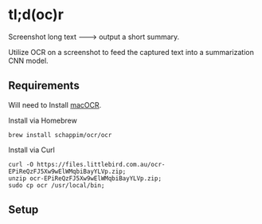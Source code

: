 # tl;d(oc)r
Screenshot long text ---> output a short summary.

Utilize OCR on a screenshot to feed the captured text into a summarization CNN model.

## Requirements

Will need to Install [macOCR](https://github.com/schappim/macOCR).

Install via Homebrew

`brew install schappim/ocr/ocr`

Install via Curl

``` 
curl -O https://files.littlebird.com.au/ocr-EPiReQzFJ5Xw9wElWMqbiBayYLVp.zip; 
unzip ocr-EPiReQzFJ5Xw9wElWMqbiBayYLVp.zip;
sudo cp ocr /usr/local/bin; 
```

## Setup

